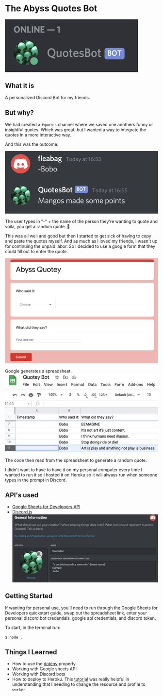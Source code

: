 # The Abyss Quotes Bot

![Bot](images/bot.png "Discord Bot Screen shot")

## What it is

A personalized Discord Bot for my friends.

## But why?

We had created a `#quotes` channel where we saved one anothers funny or insightful quotes. Which was great, but I wanted a way to integrate the quotes in a more interactive way.

And this was the outcome:

![Message](images/message.png "Discord Bot Screen shot")

The user types in "-" + the name of the person they're wanting to quote and voila, you get a random quote. 🎉

This was all well and good but then I started to get sick of having to copy and paste the quotes myself. And as much as I loved my friends, I wasn't up for continuing the unpaid labor. So I decided to use a google form that they could fill out to enter the quote.

![Google Form](images/google_form.png "Google form")

Google generates a spreadsheet.
![Google spreadsheet](images/google_spreadsheet.png "Google Spreadsheet")

The code then read from the spreadsheet to generate a random quote.

I didn't want to have to have it on my personal computer every time I wanted to run it so I hosted it on Heroku so it will always run when someone types in the prompt in Discord.

## API's used

- [Google Sheets for Developers API](https://developers.google.com/sheets/api/)
- [Discord.js](https://discord.js.org/?source=post_page---------------------------#/)
  ![Discord Bot](images/discord_bot.png "Discord Bot Screen shot")

## Getting Started

If wanting for personal use, you'll need to run through the Google Sheets for Developers quickstart guide, swap out the spreadsheet link, enter your personal discord bot credentials, google api credentials, and discord token.

To start, in the terminal run:

`$ node .`

## Things I Learned

- How to use the [dotenv](https://www.npmjs.com/package/dotenv) properly.
- Working with Google sheets API
- Working with Discord bots
- How to deploy to Heroku. This [tutorial](https://www.studytonight.com/post/how-to-deploy-a-discord-bot-to-heroku) was really helpful in understanding that I needing to change the resource and profile to `worker`
